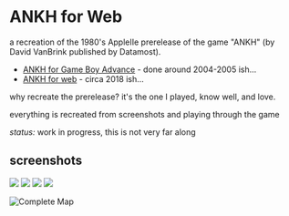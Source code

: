 # ANKH for Web

a recreation of the 1980's AppleIIe prerelease of the game "ANKH" (by David VanBrink published by Datamost).  

 * [ANKH for Game Boy Advance](../GameBoyAdvance) - done around 2004-2005 ish...
 * [ANKH for web](../Web) - circa 2018 ish...

why recreate the prerelease?  it's the one I played, know well, and love.

everything is recreated from screenshots and playing through the game

*status:* work in progress, this is not very far along

## screenshots

![](../reference/screenshots/64rooms.an.adventure.in.the.metareal.world.png)
![](../reference/screenshots/room1x1.png)
![](../reference/screenshots/this.is.a.preliminary.version.png)
![](../reference/art/2767440-ankh_apple_ii_1_1.jpg)

![ [Complete Map](../reference/map/ankhmap.jpg) ](../reference/map/ankhmap-placement.gif)



